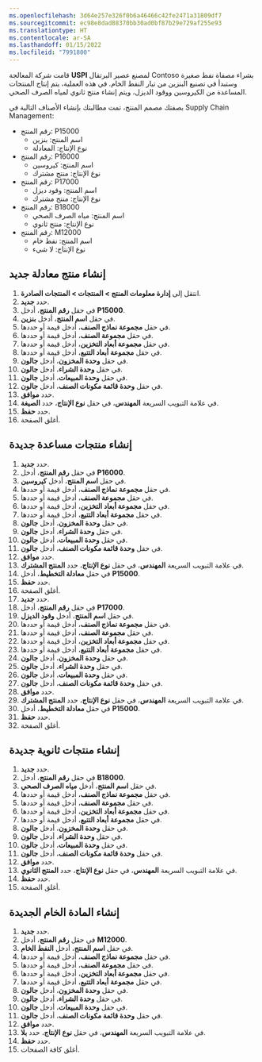 ```yaml
---
ms.openlocfilehash: 3d64e257e326f0b6a46466c42fe2471a31809df7
ms.sourcegitcommit: ec98e8dad88370bb30ad0bf87b29e729af255e93
ms.translationtype: HT
ms.contentlocale: ar-SA
ms.lasthandoff: 01/15/2022
ms.locfileid: "7991800"
---
```

قامت شركة المعالجة **USPI** لمصنع عصير البرتقال Contoso بشراء مصفاة نفط صغيرة وستبدأ في تصنيع البنزين من تيار النفط الخام. في هذه العملية، يتم إنتاج المنتجات المساعدة من الكيروسين ووقود الديزل، ويتم إنشاء منتج ثانوي لمياه الصرف الصحي. 

بصفتك مصمم المنتج، تمت مطالبتك بإنشاء الأصناف التالية في Supply Chain Management:

-   رقم المنتج: P15000
    -   اسم المنتج: بنزين
    -   نوع الإنتاج: المعادلة
-   رقم المنتج: P16000
    -   اسم المنتج: كيروسين
    -   نوع الإنتاج: منتج مشترك
-   رقم المنتج: P17000
    -   اسم المنتج: وقود ديزل
    -   نوع الإنتاج: منتج مشترك
-   رقم المنتج: B18000
    -   اسم المنتج: مياه الصرف الصحي
    -   نوع الإنتاج: منتج ثانوي
-   رقم المنتج: M12000
    -   اسم المنتج: نفط خام
    -   نوع الإنتاج: لا شيء

## <a name="create-a-new-formula-product"></a>إنشاء منتج معادلة جديد

1.  انتقل إلى **إدارة معلومات المنتج > المنتجات > المنتجات الصادرة**.
2.  حدد **جديد**.
3.  في حقل **رقم المنتج**، أدخل **P15000**.
4.  في حقل **اسم المنتج**، أدخل **بنزين**.
5.  في حقل **مجموعة نماذج الصنف**، أدخل قيمة أو حددها.
6.  في حقل **مجموعة الصنف**، أدخل قيمة أو حددها.
7.  في حقل **مجموعة أبعاد التخزين**، أدخل قيمة أو حددها.
8.  في حقل **مجموعة أبعاد التتبع**، أدخل قيمة أو حددها.
9.  في حقل **وحدة المخزون**، أدخل **جالون**.
10. في حقل **وحدة الشراء**، أدخل **جالون**.
11. في حقل **وحدة المبيعات**، أدخل **جالون**.
12. في حقل **وحدة قائمة مكونات الصنف**، أدخل **جالون**.
13. حدد **موافق**.
14. في علامة التبويب السريعة **المهندس**، في حقل **نوع الإنتاج**، حدد **الصيغة**.
15. حدد **حفظ**.
16. أغلق الصفحة.


##  <a name="create-the-new-co-products"></a>إنشاء منتجات مساعدة جديدة

1. حدد **جديد**.
18. في حقل **رقم المنتج**، أدخل **P16000**.
19. في حقل **اسم المنتج**، أدخل **كيروسين**.
20. في حقل **مجموعة نماذج الصنف**، أدخل قيمة أو حددها.
21. في حقل **مجموعة الصنف**، أدخل قيمة أو حددها.
22. في حقل **مجموعة أبعاد التخزين**، أدخل قيمة أو حددها.
23. في حقل **مجموعة أبعاد التتبع**، أدخل قيمة أو حددها.
24. في حقل **وحدة المخزون**، أدخل **جالون**.
25. في حقل **وحدة الشراء**، أدخل **جالون**.
26. في حقل **وحدة المبيعات**، أدخل **جالون**.
27. في حقل **وحدة قائمة مكونات الصنف**، أدخل **جالون**.
28. حدد **موافق**.
29. في علامة التبويب السريعة **المهندس**، في حقل **نوع الإنتاج**، حدد **المنتج المشترك**.
30. في حقل **معادلة التخطيط**، أدخل **P15000**.
31. حدد **حفظ**.
32. أغلق الصفحة.
33. حدد **جديد**.
34. في حقل **رقم المنتج**، أدخل **P17000**.
35. في حقل **اسم المنتج**، أدخل **وقود الديزل**.
36. في حقل **مجموعة نماذج الصنف**، أدخل قيمة أو حددها.
37. في حقل **مجموعة الصنف**، أدخل قيمة أو حددها.
38. في حقل **مجموعة أبعاد التخزين**، أدخل قيمة أو حددها.
39. في حقل **مجموعة أبعاد التتبع**، أدخل قيمة أو حددها.
40. في حقل **وحدة المخزون**، أدخل **جالون**.
41. في حقل **وحدة الشراء**، أدخل **جالون**.
42. في حقل **وحدة المبيعات**، أدخل **جالون**.
43. في حقل **وحدة قائمة مكونات الصنف**، أدخل **جالون**.
44. حدد **موافق**.
45. في علامة التبويب السريعة **المهندس**، في حقل **نوع الإنتاج**، حدد **المنتج المشترك**.
46. في حقل **معادلة التخطيط**، أدخل **P15000**.
47. حدد **حفظ**.
48. أغلق الصفحة.


## <a name="create-the-new-by-products"></a>إنشاء منتجات ثانوية جديدة

1. حدد **جديد**.
50. في حقل **رقم المنتج**، أدخل **B18000**.
51. في حقل **اسم المنتج**، أدخل **مياه الصرف الصحي**.
52. في حقل **مجموعة نماذج الصنف**، أدخل قيمة أو حددها.
53. في حقل **مجموعة الصنف**، أدخل قيمة أو حددها.
54. في حقل **مجموعة أبعاد التخزين**، أدخل قيمة أو حددها.
55. في حقل **مجموعة أبعاد التتبع**، أدخل قيمة أو حددها.
56. في حقل **وحدة المخزون**، أدخل **جالون**.
57. في حقل **وحدة الشراء**، أدخل **جالون**.
58. في حقل **وحدة المبيعات**، أدخل **جالون**.
59. في حقل **وحدة قائمة مكونات الصنف**، أدخل **جالون**.
60. حدد **موافق**.
61. في علامة التبويب السريعة **المهندس**، في حقل **نوع الإنتاج**، حدد **المنتج الثانوي**.
62. حدد **حفظ**.
63. أغلق الصفحة.


## <a name="create-the-new-raw-material"></a>إنشاء المادة الخام الجديدة

1. حدد **جديد**.
65. في حقل **رقم المنتج**، أدخل **M12000**.
66. في حقل **اسم المنتج**، أدخل **النفط الخام**.
67. في حقل **مجموعة نماذج الصنف**، أدخل قيمة أو حددها.
68. في حقل **مجموعة الصنف**، أدخل قيمة أو حددها.
69. في حقل **مجموعة أبعاد التخزين**، أدخل قيمة أو حددها.
70. في حقل **مجموعة أبعاد التتبع**، أدخل قيمة أو حددها.
71. في حقل **وحدة المخزون**، أدخل **جالون**.
72. في حقل **وحدة الشراء**، أدخل **جالون**.
73. في حقل **وحدة المبيعات**، أدخل **جالون**.
74. في حقل **وحدة قائمة مكونات الصنف**، أدخل **جالون**.
75. حدد **موافق**.
76. في علامة التبويب السريعة **المهندس**، في حقل **نوع الإنتاج**، حدد **بلا**.
77. حدد **حفظ**.
78. أغلق كافة الصفحات.
